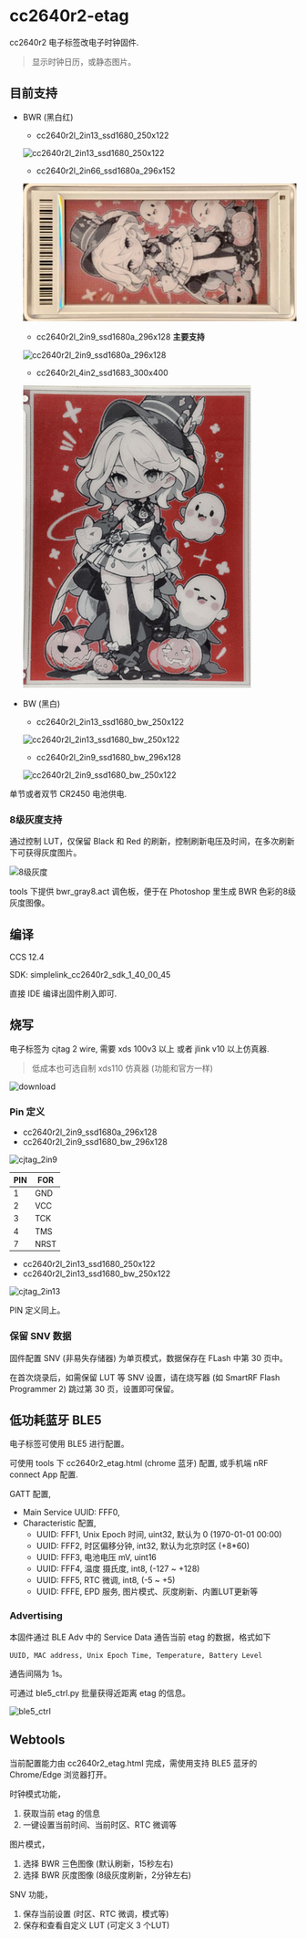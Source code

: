 # cc2640r2-etag

cc2640r2 电子标签改电子时钟固件.
> 显示时钟日历，或静态图片。

## 目前支持

* BWR (黑白红)

    - cc2640r2l_2in13_ssd1680_250x122
    
    ![cc2640r2l_2in13_ssd1680_250x122](doc/2in13_bwr.jpg)
 
    - cc2640r2l_2in66_ssd1680a_296x152
    
    ![cc2640r2l_2in66_ssd1680a_296x152](doc/2in66_bwr.jpg)
    
    - cc2640r2l_2in9_ssd1680a_296x128 **主要支持**

    ![cc2640r2l_2in9_ssd1680a_296x128](doc/2in9_bwr.jpg)

    - cc2640r2l_4in2_ssd1683_300x400

    ![cc2640r2l_4in2_ssd1683_300x400](doc/4in2_bwr.jpg)

* BW (黑白)

    - cc2640r2l_2in13_ssd1680_bw_250x122

    ![cc2640r2l_2in13_ssd1680_bw_250x122](doc/2in13_bw.jpg)
    
    - cc2640r2l_2in9_ssd1680_bw_296x128

    ![cc2640r2l_2in9_ssd1680_bw_250x122](doc/2in9_bw.jpg)

单节或者双节 CR2450 电池供电.


### 8级灰度支持

通过控制 LUT，仅保留 Black 和 Red 的刷新，控制刷新电压及时间，在多次刷新下可获得灰度图片。

![8级灰度](doc/pic_gray8.jpg)

tools 下提供 bwr_gray8.act 调色板，便于在 Photoshop 里生成 BWR 色彩的8级灰度图像。


## 编译

CCS 12.4

SDK: simplelink_cc2640r2_sdk_1_40_00_45

直接 IDE 编译出固件刷入即可. 

## 烧写

电子标签为 cjtag 2 wire, 需要 xds 100v3 以上 或者 jlink v10 以上仿真器.

> 低成本也可选自制 xds110 仿真器 (功能和官方一样)

![download](doc/pic4.jpg)



### Pin 定义
- cc2640r2l_2in9_ssd1680a_296x128
- cc2640r2l_2in9_ssd1680_bw_296x128

![cjtag_2in9](doc/pic2.jpg)

|PIN|FOR|
|-|-|
|1|GND|
|2|VCC|
|3|TCK|
|4|TMS|
|7|NRST|


- cc2640r2l_2in13_ssd1680_250x122
- cc2640r2l_2in13_ssd1680_bw_250x122

![cjtag_2in13](doc/pic3.jpg)

PIN 定义同上。


### 保留 SNV 数据

固件配置 SNV (非易失存储器) 为单页模式，数据保存在 FLash 中第 30 页中。

在首次烧录后，如需保留 LUT 等 SNV 设置，请在烧写器 (如 SmartRF Flash Programmer 2) 跳过第 30 页，设置即可保留。

## 低功耗蓝牙 BLE5

电子标签可使用 BLE5 进行配置。

可使用 tools 下 cc2640r2_etag.html (chrome 蓝牙) 配置, 或手机端 nRF connect App 配置.

GATT 配置, 

* Main Service UUID: FFF0,
* Characteristic 配置,
  - UUID: FFF1, Unix Epoch 时间, uint32, 默认为 0 (1970-01-01 00:00)
  - UUID: FFF2, 时区偏移分钟, int32, 默认为北京时区 (+8*60)
  - UUID: FFF3, 电池电压 mV, uint16
  - UUID: FFF4, 温度 摄氏度, int8, (-127 ~ +128)
  - UUID: FFF5, RTC 微调, int8, (-5 ~ +5)
  - UUID: FFFE, EPD 服务, 图片模式、灰度刷新、内置LUT更新等

### Advertising

本固件通过 BLE Adv 中的 Service Data 通告当前 etag 的数据，格式如下

```
UUID, MAC address, Unix Epoch Time, Temperature, Battery Level
```

通告间隔为 1s。

可通过 ble5_ctrl.py 批量获得近距离 etag 的信息。

![ble5_ctrl](doc/ble5_ctrl.jpg)

## Webtools

当前配置能力由 cc2640r2_etag.html 完成，需使用支持 BLE5 蓝牙的 Chrome/Edge 浏览器打开。

时钟模式功能，
1. 获取当前 etag 的信息
2. 一键设置当前时间、当前时区、RTC 微调等

图片模式，
1. 选择 BWR 三色图像 (默认刷新，15秒左右)
2. 选择 BWR 灰度图像 (8级灰度刷新，2分钟左右)

SNV 功能，
1. 保存当前设置 (时区、RTC 微调，模式等)
2. 保存和查看自定义 LUT (可定义 3 个LUT)
